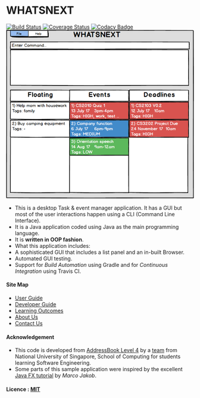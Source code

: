 # WHATSNEXT
[![Build Status](https://travis-ci.org/CS2103JAN2017-T11-B1/main.svg?branch=master)](https://travis-ci.org/CS2103JAN2017-T11-B1/main)
[![Coverage Status](https://coveralls.io/repos/github/CS2103JAN2017-T11-B1/main/badge.svg?branch=master)](https://coveralls.io/github/CS2103JAN2017-T11-B1/main?branch=master)
[![Codacy Badge](https://api.codacy.com/project/badge/Grade/3e520ac54aac416e9bf7f5026e4c2f74)](https://www.codacy.com/app/alvinlyj/main?utm_source=github.com&amp;utm_medium=referral&amp;utm_content=CS2103JAN2017-T11-B1/main&amp;utm_campaign=Badge_Grade)
<br>
<img src="docs/images/Ui.png" width="600"><br>
* This is a desktop Task & event manager application. It has a GUI but most of the user interactions happen using a CLI (Command Line Interface).
* It is a Java application coded using Java as the main programming language.
* It is **written in OOP fashion**.
* What this application includes:
* A sophisticated GUI that includes a list panel and an in-built Browser.
* Automated GUI testing.
* Support for *Build Automation* using Gradle and for
*Continuous Integration* using Travis CI.

#### Site Map
* [User Guide](docs/UserGuide.md)
* [Developer Guide](docs/DeveloperGuide.md)
* [Learning Outcomes](docs/LearningOutcomes.adoc)
* [About Us](docs/AboutUs.md)
* [Contact Us](docs/ContactUs.md)

#### Acknowledgement

* This code is developed from [AddressBook Level 4](https://github.com/se-edu/addressbook-level4) by a [team](https://github.com/se-edu) from National University of Singapore, School of Computing for students learning Software Engineering.
* Some parts of this sample application were inspired by the excellent [Java FX tutorial](http://code.makery.ch/library/javafx-8-tutorial/) by *Marco Jakob*.
#### Licence : [MIT](LICENSE)
